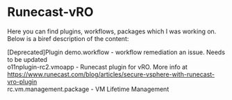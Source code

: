 # Runecast-vRO

Here you can find plugins, workflows, packages which I was working on. Below is a biref description of the content:

[Deprecated]Plugin demo.workflow - workflow remediation an issue. Needs to be updated  
o11nplugin-rc2.vmoapp - Runecast plugin for vRO. More info at https://www.runecast.com/blog/articles/secure-vsphere-with-runecast-vro-plugin  
rc.vm.management.package - VM Lifetime Management
